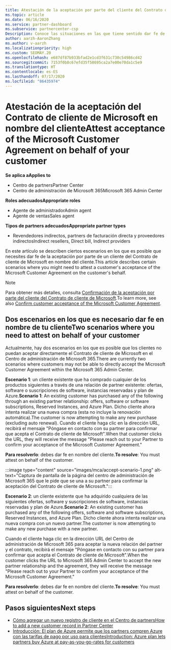 ```yaml
---
title: Atestación de la aceptación por parte del cliente del Contrato de cliente de Microsoft
ms.topic: article
ms.date: 06/16/2020
ms.service: partner-dashboard
ms.subservice: partnercenter-csp
Description: Conoce las situaciones en las que tiene sentido dar fe de la aceptación del Contrato de cliente de Microsoft en nombre del cliente.
author: aarzh-AaronZhang
ms.author: v-aarzh
ms.localizationpriority: high
ms.custom: SEOMAY.20
ms.openlocfilehash: e687df87b933bfad2e1cd3f631c730c54986cd42
ms.sourcegitcommit: 7153f0b8c67efd35f58695ca2a7e00e70da1c5e9
ms.translationtype: HT
ms.contentlocale: es-ES
ms.lasthandoff: 07/17/2020
ms.locfileid: "86435974"
---
```

# <a name="attest-acceptance-of-the-microsoft-customer-agreement-on-behalf-of-your-customer"></a><span data-ttu-id="a6f8e-103">Atestación de la aceptación del Contrato de cliente de Microsoft en nombre del cliente</span><span class="sxs-lookup"><span data-stu-id="a6f8e-103">Attest acceptance of the Microsoft Customer Agreement on behalf of your customer</span></span>

<span data-ttu-id="a6f8e-104">**Se aplica a**</span><span class="sxs-lookup"><span data-stu-id="a6f8e-104">**Applies to**</span></span>

- <span data-ttu-id="a6f8e-105">Centro de partners</span><span class="sxs-lookup"><span data-stu-id="a6f8e-105">Partner Center</span></span>
- <span data-ttu-id="a6f8e-106">Centro de administración de Microsoft 365</span><span class="sxs-lookup"><span data-stu-id="a6f8e-106">Microsoft 365 Admin Center</span></span>

<span data-ttu-id="a6f8e-107">**Roles adecuados**</span><span class="sxs-lookup"><span data-stu-id="a6f8e-107">**Appropriate roles**</span></span>

- <span data-ttu-id="a6f8e-108">Agente de administrador</span><span class="sxs-lookup"><span data-stu-id="a6f8e-108">Admin agent</span></span>
- <span data-ttu-id="a6f8e-109">Agente de ventas</span><span class="sxs-lookup"><span data-stu-id="a6f8e-109">Sales agent</span></span>

<span data-ttu-id="a6f8e-110">**Tipos de partners adecuados**</span><span class="sxs-lookup"><span data-stu-id="a6f8e-110">**Appropriate partner types**</span></span>

- <span data-ttu-id="a6f8e-111">Revendedores indirectos, partners de facturación directa y proveedores indirectos</span><span class="sxs-lookup"><span data-stu-id="a6f8e-111">Indirect resellers, Direct bill, Indirect providers</span></span>

<span data-ttu-id="a6f8e-112">En este artículo se describen ciertos escenarios en los que es posible que necesites dar fe de la aceptación por parte de un cliente del Contrato de cliente de Microsoft en nombre del cliente.</span><span class="sxs-lookup"><span data-stu-id="a6f8e-112">This article describes certain scenarios where you might need to attest a customer's acceptance of the Microsoft Customer Agreement on the customer's behalf.</span></span>

>[!NOTE]
><span data-ttu-id="a6f8e-113">Para obtener más detalles, consulta [Confirmación de la aceptación por parte del cliente del Contrato de cliente de Microsoft](confirm-customer-agreement.md).</span><span class="sxs-lookup"><span data-stu-id="a6f8e-113">To learn more, see also [Confirm customer acceptance of the Microsoft Customer Agreement](confirm-customer-agreement.md).</span></span>

## <a name="two-scenarios-where-you-need-to-attest-on-behalf-of-your-customer"></a><span data-ttu-id="a6f8e-114">Dos escenarios en los que es necesario dar fe en nombre de tu cliente</span><span class="sxs-lookup"><span data-stu-id="a6f8e-114">Two scenarios where you need to attest on behalf of your customer</span></span>

<span data-ttu-id="a6f8e-115">Actualmente, hay dos escenarios en los que es posible que los clientes no puedan aceptar directamente el Contrato de cliente de Microsoft en el Centro de administración de Microsoft 365.</span><span class="sxs-lookup"><span data-stu-id="a6f8e-115">There are currently two scenarios where customers may not be able to directly accept the Microsoft Customer Agreement within the Microsoft 365 Admin Center.</span></span>

<span data-ttu-id="a6f8e-116">**Escenario 1**: un cliente existente que ha comprado cualquier de los productos siguientes a través de una relación de partner existente: ofertas, software o suscripciones de software, instancias reservadas y plan de Azure.</span><span class="sxs-lookup"><span data-stu-id="a6f8e-116">**Scenario 1**: An existing customer has purchased any of the following through an existing partner relationship: offers, software or software subscriptions, Reserved Instances, and Azure Plan.</span></span> <span data-ttu-id="a6f8e-117">Dicho cliente ahora intenta realizar una nueva compra (esta no incluye la renovación automática).</span><span class="sxs-lookup"><span data-stu-id="a6f8e-117">The customer is now attempting to make any new purchase (excluding auto renewal).</span></span> <span data-ttu-id="a6f8e-118">Cuando el cliente haga clic en la dirección URL, recibirá el mensaje "Póngase en contacto con su partner para confirmar que acepta el Contrato de cliente de Microsoft".</span><span class="sxs-lookup"><span data-stu-id="a6f8e-118">When that customer clicks the URL, they will receive the message "Please reach out to your Partner to confirm your acceptance of the Microsoft Customer Agreement."</span></span>  

<span data-ttu-id="a6f8e-119">**Para resolverlo**: debes dar fe en nombre del cliente.</span><span class="sxs-lookup"><span data-stu-id="a6f8e-119">**To resolve**: You must attest on behalf of the customer.</span></span>

:::image type="content" source="images/mca/accept-scenario-1.png" alt-text="Captura de pantalla de la página del centro de administración de Microsoft 365 que le pide que se una a su partner para confirmar la aceptación del Contrato de cliente de Microsoft.":::

<span data-ttu-id="a6f8e-121">**Escenario 2**: un cliente existente que ha adquirido cualquiera de las siguientes ofertas, software y suscripciones de software, instancias reservadas y plan de Azure.</span><span class="sxs-lookup"><span data-stu-id="a6f8e-121">**Scenario 2**: An existing customer has purchased any of the following offers, software and software subscriptions, Reserved Instances, and Azure Plan.</span></span> <span data-ttu-id="a6f8e-122">Dicho cliente ahora intenta realizar una nueva compra con un nuevo partner.</span><span class="sxs-lookup"><span data-stu-id="a6f8e-122">The customer is now attempting to make any new purchase with a new partner.</span></span>

<span data-ttu-id="a6f8e-123">Cuando el cliente haga clic en la dirección URL del Centro de administración de Microsoft 365 para aceptar la nueva relación del partner y el contrato, recibirá el mensaje "Póngase en contacto con su partner para confirmar que acepta el Contrato de cliente de Microsoft".</span><span class="sxs-lookup"><span data-stu-id="a6f8e-123">When the customer clicks the URL to Microsoft 365 Admin Center to accept the new partner relationship and the agreement, they will receive the message "Please reach out to your Partner to confirm your acceptance of the Microsoft Customer Agreement."</span></span>  

<span data-ttu-id="a6f8e-124">**Para resolverlo**: debes dar fe en nombre del cliente.</span><span class="sxs-lookup"><span data-stu-id="a6f8e-124">**To resolve**: You must attest on behalf of the customer.</span></span>  

## <a name="next-steps"></a><span data-ttu-id="a6f8e-125">Pasos siguientes</span><span class="sxs-lookup"><span data-stu-id="a6f8e-125">Next steps</span></span>

- [<span data-ttu-id="a6f8e-126">Cómo agregar un nuevo registro de cliente en el Centro de partners</span><span class="sxs-lookup"><span data-stu-id="a6f8e-126">How to add a new customer record in Partner Center</span></span>](add-a-new-customer.md)
- [<span data-ttu-id="a6f8e-127">Introducción: El plan de Azure permite que los partners compren Azure con las tarifas de pago por uso para clientes</span><span class="sxs-lookup"><span data-stu-id="a6f8e-127">Introduction: Azure plan lets partners buy Azure at pay-as-you-go-rates for customers</span></span>](azure-plan-lp.md)
